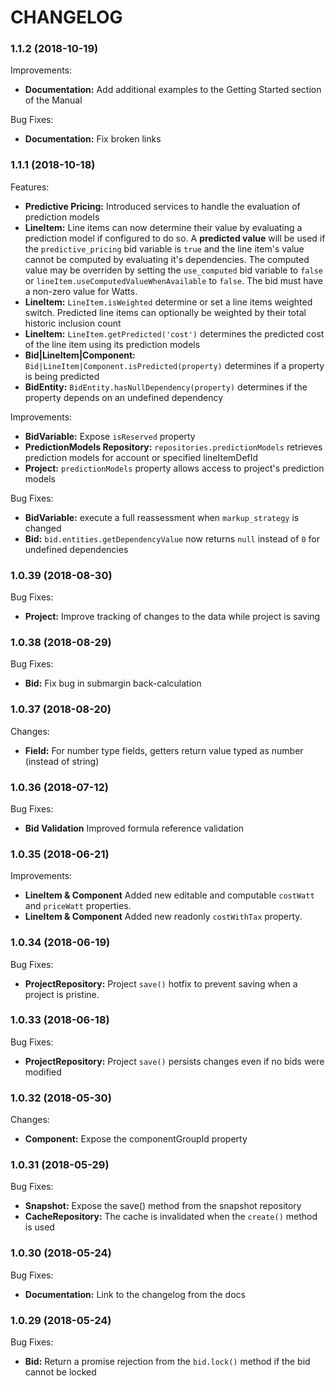 # CHANGELOG

### 1.1.2 (2018-10-19)
Improvements:
* **Documentation:** Add additional examples to the Getting Started section of the Manual

Bug Fixes:
* **Documentation:** Fix broken links

### 1.1.1 (2018-10-18)
Features:
* **Predictive Pricing:** Introduced services to handle the evaluation of prediction models
* **LineItem:** Line items can now determine their value by evaluating a prediction model if configured to do so. A **predicted value** will be used if the `predictive_pricing` bid variable is `true` and the line item's value cannot be computed by evaluating it's dependencies. The computed value may be overriden by setting the `use_computed` bid variable to `false` or `lineItem.useComputedValueWhenAvailable` to `false`. The bid must have a non-zero value for Watts.
* **LineItem:** `LineItem.isWeighted` determine or set a line items weighted switch. Predicted line items can optionally be weighted by their total historic inclusion count
* **LineItem:** `LineItem.getPredicted('cost')` determines the predicted cost of the line item using its prediction models
* **Bid|LineItem|Component:** `Bid|LineItem|Component.isPredicted(property)` determines if a property is being predicted
* **BidEntity:** `BidEntity.hasNullDependency(property)` determines if the property depends on an undefined dependency

Improvements:
* **BidVariable:** Expose `isReserved` property
* **PredictionModels Repository:** `repositories.predictionModels` retrieves prediction models for account or specified lineItemDefId
* **Project:** `predictionModels` property allows access to project's prediction models

Bug Fixes:
* **BidVariable:** execute a full reassessment when `markup_strategy` is changed
* **Bid:** `bid.entities.getDependencyValue` now returns `null` instead of `0` for undefined dependencies

### 1.0.39 (2018-08-30)
Bug Fixes:
* **Project:** Improve tracking of changes to the data while project is saving

### 1.0.38 (2018-08-29)
Bug Fixes:
* **Bid:** Fix bug in submargin back-calculation

### 1.0.37 (2018-08-20)
Changes:
* **Field:** For number type fields, getters return value typed as number (instead of string)

### 1.0.36 (2018-07-12)
Bug Fixes:
* **Bid Validation** Improved formula reference validation

### 1.0.35 (2018-06-21)
Improvements:
* **LineItem & Component** Added new editable and computable `costWatt` and `priceWatt` properties.
* **LineItem & Component** Added new readonly `costWithTax` property.


### 1.0.34 (2018-06-19)
Bug Fixes:
* **ProjectRepository:** Project `save()` hotfix to prevent saving when a project is pristine.

### 1.0.33 (2018-06-18)
Bug Fixes:
* **ProjectRepository:** Project `save()` persists changes even if no bids were modified

### 1.0.32 (2018-05-30)
Changes:
* **Component:** Expose the componentGroupId property

### 1.0.31 (2018-05-29)
Bug Fixes:
* **Snapshot:** Expose the save() method from the snapshot repository
* **CacheRepository:** The cache is invalidated when the `create()` method is used

### 1.0.30 (2018-05-24)
Bug Fixes:
* **Documentation:** Link to the changelog from the docs

### 1.0.29 (2018-05-24)
Bug Fixes:
* **Bid:** Return a promise rejection from the `bid.lock()` method if the bid cannot be locked
